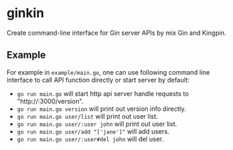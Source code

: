 # ginkin

Create command-line interface for Gin server APIs by mix Gin and Kingpin.

## Example

For example in `example/main.go`, one can use following command line interface to call API function
directly or start server by default:

- `go run main.go` will start http api server handle requests to "http://:3000/version".
- `go run main.go version` will print out version info directly.
- `go run main.go user/list` will print out user list.
- `go run main.go user/:user john` will print out user list.
- `go run main.go user/add "['jane']"` will add users.
- `go run main.go user/:user#del john` will del user.
